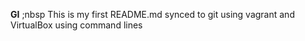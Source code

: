 **GI** ;nbsp
This is my first README.md synced to git using vagrant and VirtualBox using command lines